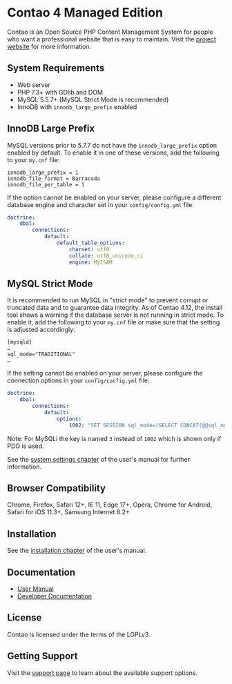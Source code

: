 # Contao 4 Managed Edition

Contao is an Open Source PHP Content Management System for people who want a
professional website that is easy to maintain. Visit the [project website][1]
for more information.

## System Requirements

 * Web server
 * PHP 7.3+ with GDlib and DOM
 * MySQL 5.5.7+ (MySQL Strict Mode is recommended)
 * InnoDB with `innodb_large_prefix` enabled

## InnoDB Large Prefix

MySQL versions prior to 5.7.7 do not have the `innodb_large_prefix` option
enabled by default. To enable it in one of these versions, add the following
to your `my.cnf` file:

```
innodb_large_prefix = 1
innodb_file_format = Barracuda
innodb_file_per_table = 1
```

If the option cannot be enabled on your server, please configure a different
database engine and character set in your `config/config.yml` file:

```yml
doctrine:
    dbal:
        connections:
            default:
                default_table_options:
                    charset: utf8
                    collate: utf8_unicode_ci
                    engine: MyISAM
```

## MySQL Strict Mode

It is recommended to run MySQL in "strict mode" to prevent corrupt or truncated
data and to guarantee data integrity. As of Contao 4.12, the install tool shows
a warning if the database server is not running in strict mode. To enable it,
add the following to your `my.cnf` file or make sure that the setting is adjusted
accordingly:

```
[mysqld]
…
sql_mode="TRADITIONAL"
…
```

If the setting cannot be enabled on your server, please configure the connection
options in your `config/config.yml` file:

```yml
doctrine:
    dbal:
        connections:
            default:
                options:
                    1002: "SET SESSION sql_mode=(SELECT CONCAT(@@sql_mode, ',TRADITIONAL'))"
```

Note: For MySQLi the key is named `3` instead of `1002` which is shown only if PDO is used.

See the [system settings chapter][2] of the user's manual for further information.

## Browser Compatibility

Chrome, Firefox, Safari 12+, IE 11, Edge 17+, Opera, Chrome for Android, Safari for iOS 11.3+, Samsung Internet 8.2+

## Installation

See the [installation chapter][3] of the user's manual.

## Documentation

 * [User Manual][4]
 * [Developer Documentation][5]

## License

Contao is licensed under the terms of the LGPLv3.

## Getting Support

Visit the [support page][6] to learn about the available support options.

[1]: https://contao.org
[2]: https://docs.contao.org/dev/reference/config/
[3]: https://docs.contao.org/dev/getting-started/initial-setup/
[4]: https://docs.contao.org/manual/
[5]: https://docs.contao.org/dev/
[6]: https://contao.org/en/support.html
